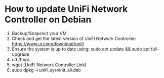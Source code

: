 # How to update UniFi Network Controller on Debian

1. Backup/Snapshot your VM
2. Check and get the latest version of UniFi Network Controller: https://www.ui.com/download/unifi
3. Ensure the system is up to date using: sudo apt update && sudo apt full-upgrade
4. cd /tmp/
5. wget [UniFi Network Controller Link]
6. sudo dpkg -i unifi_sysvinit_all.deb
